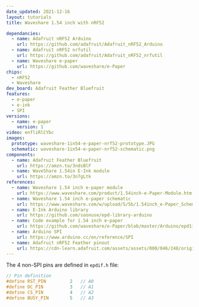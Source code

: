 ```yaml
---
date_updated: 2021-12-16
layout: tutorials
title: Waveshare 1.54 inch with nRF52

dependancies:
  - name: Adafruit nRF52 Arduino
    url: https://github.com/adafruit/Adafruit_nRF52_Arduino
  - name: Adafruit nRF52 nrfutil
    url: https://github.com/adafruit/Adafruit_nRF52_nrfutil
  - name: Waveshare e-paper
    url: https://github.com/waveshare/e-Paper
chips:
  - nRF52
  - Waveshare
dev_board: Adafruit Feather Bluefruit
features:
  - e-paper
  - e-ink
  - SPI
versions:
  - name: e-paper
    version: 1
video: enfliRlCYbc
images:
  prototype: waveshare-1in54-e-paper-nrf52-prototype.JPG
  schematic: waveshare-1in54-e-paper-nrf52-schematic.png
components:
  - name: Adafruit Feather Bluefruit
    url: https://amzn.to/3ndsBlF
  - name: WaveShare 1.54in E-Ink module
    url: https://amzn.to/3n7gLtk
references:
  - name: Waveshare 1.54 inch e-paper module
    url: https://www.waveshare.com/product/1.54inch-e-Paper-Module.htm
  - name: Waveshare 1.54 inch e-paper schematic
    url: https://www.waveshare.com/w/upload/5/5b/1.54inch_e-Paper_Schematic.pdf
  - name: E-Ink Arduino library
    url: https://github.com/soonuse/epd-library-arduino
  - name: Code example for 1.54 inch e-paper
    url: https://github.com/waveshare/e-Paper/blob/master/Arduino/epd1in54/epd1in54.ino
  - name: Arduino SPI
    url: https://www.arduino.cc/en/reference/SPI
  - name: Adafruit nRF52 Feather pinout
    url: https://cdn-learn.adafruit.com/assets/assets/000/046/248/original/microcontrollers_Feather_NRF52_Pinout_v1.2-1.png?1504885794
---
```


The 4 non-SPI pins are defined in `epdif.h` file:

```c
// Pin definition
#define RST_PIN         2   // A0
#define DC_PIN          3   // A1
#define CS_PIN          4   // A2
#define BUSY_PIN        5   // A3
```
